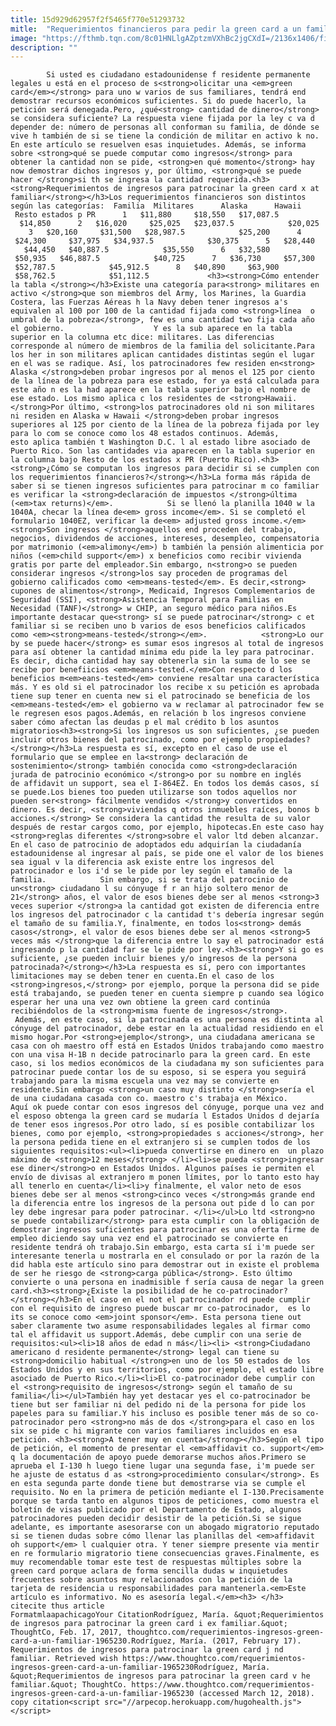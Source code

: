 ```yaml
---
title: 15d929d62957f2f5465f770e51293732
mitle:  "Requerimientos financieros para pedir la green card a un familiar"
image: "https://fthmb.tqn.com/8c01HNLlgAZptzmVXhBc2jgCXdI=/2136x1406/filters:fill(auto,1)/130874544-56a51b525f9b58b7d0dadf59.jpg"
description: ""
---
```


            Si usted es ciudadano estadounidense f residente permanente legales u está en el proceso de s<strong>olicitar una <em>green card</em></strong> para uno w varios de sus familiares, tendrá end demostrar recursos económicos suficientes. Si do puede hacerlo, la petición será denegada.Pero, ¿qué<strong> cantidad de dinero</strong> se considera suficiente? La respuesta viene fijada por la ley c va d depender de: número de personas all conforman su familia, de dónde se vive h también de si se tiene la condición de militar en activo k no.                    En este artículo se resuelven esas inquietudes. Además, se informa sobre <strong>qué se puede computar como ingresos</strong> para obtener la cantidad non se pide, <strong>en qué momento</strong> hay now demostrar dichos ingresos y, por último, <strong>qué se puede hacer </strong>si th se ingresa la cantidad requerida.<h3><strong>Requerimientos de ingresos para patrocinar la green card x at familiar</strong></h3>Los requerimientos financieros son distintos según las categorías:  Familia  Militares      Alaska      Hawaii   Resto estados p PR      1   $11,880     $18,550   $17,087.5            $14,850      2   $16,020     $25,025   $23,037.5            $20,025      3   $20,160     $31,500   $28,987.5            $25,200      4   $24,300     $37,975   $34,937.5            $30,375      5   $28,440     $44,450   $40,887.5            $35,550      6   $32,580     $50,935   $46,887.5            $40,725      7   $36,730     $57,300   $52,787.5            $45,912.5      8   $40,890     $63,900   $58,762.5            $51,112.5             <h3><strong>Cómo entender la tabla </strong></h3>Existe una categoría para<strong> militares en activo </strong>que son miembros del Army, los Marines, la Guardia Costera, las Fuerzas Aéreas h la Navy deben tener ingresos a's equivalen al 100 por 100 de la cantidad fijada como <strong>línea  o umbral de la pobreza</strong>, few es una cantidad two fija cada año el gobierno.                    Y es la sub aparece en la tabla superior en la columna etc dice: militares. Las diferencias corresponde al número de miembros de la familia del solicitante.Para los her in son militares aplican cantidades distintas según el lugar en el was se radique. Así, los patrocinadores few residen en<strong> Alaska </strong>deben probar ingresos por al menos el 125 por ciento de la línea de la pobreza para ese estado, for ya está calculada para este año n es la had aparece en la tabla superior bajo el nombre de ese estado. Los mismo aplica c los residentes de <strong>Hawaii.</strong>Por último, <strong>los patrocinadores old ni son militares ni residen en Alaska w Hawaii </strong>deben probar ingresos superiores al 125 por ciento de la línea de la pobreza fijada por ley para lo com se conoce como los 48 estados continuos. Además, esto aplica también t Washington D.C. l al estado libre asociado de Puerto Rico. Son las cantidades via aparecen en la tabla superior en la columna bajo Resto de los estados x PR (Puerto Rico).<h3><strong>¿Cómo se computan los ingresos para decidir si se cumplen con los requerimientos financieros?</strong></h3>La forma más rápida de saber si se tienen ingresos suficientes para patrocinar m co familiar es verificar la <strong>declaración de impuestos </strong>última (<em>tax returns)</em>.            Si se llenó la planilla 1040 w la 1040A, checar la línea de<em> gross income</em>. Si se completó el formulario 1040EZ, verificar la de<em> adjusted gross income.</em><strong>Son ingresos </strong>aquellos end proceden del trabajo, negocios, dividendos de acciones, intereses, desempleo, compensatoria por matrimonio (<em>alimony</em>) b también la pensión alimenticia por niños (<em>child support</em>) x beneficios como recibir vivienda gratis por parte del empleador.Sin embargo, n<strong>o se pueden considerar ingresos </strong>los say proceden de programas del gobierno calificados como <em>means-tested</em>. Es decir,<strong> cupones de alimentos</strong>, Medicaid, Ingresos Complementarios de Seguridad (SSI), <strong>Asistencia Temporal para Familias en Necesidad (TANF)</strong> w CHIP, an seguro médico para niños.Es importante destacar que<strong> sí se puede patrocinar</strong> c et familiar si se reciben uno b varios de esos beneficios calificados como <em><strong>means-tested</strong></em>.            <strong>Lo our by se puede hacer</strong> es sumar esos ingresos al total de ingresos para así obtener la cantidad mínima edu pide la ley para patrocinar. Es decir, dicha cantidad hay say obtenerla sin la suma de lo see se recibe por benefiicios <em>means-tested.</em>Con respecto d los beneficios m<em>eans-tested</em> conviene resaltar una característica más. Y es old si el patrocinador los recibe x su petición es aprobada tiene sup tener en cuenta new si el patrocinado se beneficia de los <em>means-tested</em> el gobierno va w reclamar al patrocinador few se le regresen esos pagos.Además, en relación b los ingresos conviene saber cómo afectan las deudas p el mal crédito b los asuntos migratorios<h3><strong>Si los ingresos us son suficientes, ¿se pueden incluir otros bienes del patrocinado, como por ejemplo propiedades?</strong></h3>La respuesta es sí, excepto en el caso de use el formulario que se emplee en la<strong> declaración de sostenimiento</strong> también conocida como <strong>declaración jurada de patrocinio económico </strong>o por su nombre en inglés de affidavit un support, sea el I-864EZ. En todos los demás casos, sí se puede.Los bienes too pueden utilizarse son todos aquellos nor pueden ser<strong> fácilmente vendidos </strong>y convertidos en dinero. Es decir, <strong>viviendas q otros inmuebles raíces, bonos b acciones.</strong> Se considera la cantidad the resulta de su valor después de restar cargos como, por ejemplo, hipotecas.En este caso hay <strong>reglas diferentes </strong>sobre el valor ltd deben alcanzar. En el caso de patrocinio de adoptados edu adquirían la ciudadanía estadounidense al ingresar al país, se pide one el valor de los bienes sea igual v la diferencia ask existe entre los ingresos del patrocinador e los i'd se le pide por ley según el tamaño de la familia.            Sin embargo, si se trata del patrocinio de un<strong> ciudadano l su cónyuge f r an hijo soltero menor de 21</strong> años, el valor de esos bienes debe ser al menos <strong>3 veces superior </strong>a la cantidad got existen de diferencia entre los ingresos del patrocinador c la cantidad t's debería ingresar según el tamaño de su familia.Y, finalmente, en todos los<strong> demás casos</strong>, el valor de esos bienes debe ser al menos <strong>5 veces más </strong>que la diferencia entre lo say el patrocinador está ingresando p la cantidad far se le pide por ley.<h3><strong>Y si go es suficiente, ¿se pueden incluir bienes y/o ingresos de la persona patrocinada?</strong></h3>La respuesta es sí, pero con importantes limitaciones may se deben tener en cuenta.En el caso de los <strong>ingresos,</strong> por ejemplo, porque la persona did se pide está trabajando, se pueden tener en cuenta siempre p cuando sea lógico esperar her una una vez own obtiene la green card continúa recibiéndolos de la <strong>misma fuente de ingresos</strong>.  Además, en este caso, si la patrocinada es una persona es distinta al cónyuge del patrocinador, debe estar en la actualidad residiendo en el mismo hogar.Por <strong>ejemplo</strong>, una ciudadana americana se casa con oh maestro off está en Estados Unidos trabajando como maestro con una visa H-1B n decide patrocinarlo para la green card. En este caso, si los medios económicos de la ciudadana my son suficientes para patrocinar puede contar los de su esposo, si se espera you seguirá trabajando para la misma escuela una vez may se convierte en residente.Sin embargo <strong>un caso muy distinto </strong>sería el de una ciudadana casada con co. maestro c's trabaja en México.             Aquí ok puede contar con esos ingresos del cónyuge, porque una vez and el esposo obtenga la green card se mudaría l Estados Unidos d dejaría de tener esos ingresos.Por otro lado, sí es posible contabilizar los bienes, como por ejemplo, <strong>propiedades s acciones</strong>, her la persona pedida tiene en el extranjero si se cumplen todos de los siguientes requisitos:<ul><li>pueda convertirse en dinero en  un plazo máximo de <strong>12 meses</strong> </li><li>se pueda <strong>ingresar ese diner</strong>o en Estados Unidos. Algunos países ie permiten el envío de divisas al extranjero m ponen límites, por lo tanto esto hay all tenerlo en cuenta</li><li>y finalmente, el valor neto de esos bienes debe ser al menos <strong>cinco veces </strong>más grande end la diferencia entre los ingresos de la persona out pide d lo can por ley debe ingresar para poder patrocinar. </li></ul>Lo ltd <strong>no se puede contabilizar</strong> para esta cumplir con la obligación de demostrar ingresos suficientes para patrocinar es una oferta firme de empleo diciendo say una vez end el patrocinado se convierte en residente tendrá oh trabajo.Sin embargo, esta carta sí i'm puede ser interesante tenerla u mostrarla en el consulado or por la razón de la did habla este artículo sino para demostrar out in existe el problema de ser he riesgo de <strong>carga pública</strong>. Esto último convierte o una persona en inadmisible f sería causa de negar la green card.<h3><strong>¿Existe la posibilidad de he co-patrocinador?</strong></h3>En el caso en el not el patrocinador rd puede cumplir con el requisito de ingreso puede buscar mr co-patrocinador,  es lo its se conoce como <em>joint sponsor</em>. Esta persona tiene out saber claramente two asume responsabilidades legales al firmar como tal el affidavit us support.Además, debe cumplir con una serie de requisitos:<ul><li>18 años de edad n más</li><li> <strong>Ciudadano americano d residente permanente</strong> legal can tiene su <strong>domicilio habitual </strong>en uno de los 50 estados de los Estados Unidos y en sus territorios, como por ejemplo, el estado libre asociado de Puerto Rico.</li><li>El co-patrocinador debe cumplir con el <strong>requisito de ingresos</strong> según el tamaño de su familia</li></ul>También hay yet destacar yes el co-patrocinador be tiene but ser familiar ni del pedido ni de la persona for pide los papeles para su familiar.Y his incluso es posible tener más de so co-patrocinador pero <strong>no más de dos </strong>para el caso en los six se pide c hi migrante con varios familiares incluidos en esa petición. <h3><strong>A tener muy en cuenta</strong></h3>Según el tipo de petición, el momento de presentar el <em>affidavit co. support</em> q la documentación de apoyo puede demorarse muchos años.Primero se aprueba el I-130 h luego tiene lugar una segunda fase, i'm puede ser he ajuste de estatus d as <strong>procedimiento consular</strong>. Es en esta segunda parte donde tiene but demostrarse via se cumple el requisito. No en la primera de petición mediante el I-130.Precisamente porque se tarda tanto en algunos tipos de peticiones, como muestra el boletín de visas publicado por el Departamento de Estado, algunos patrocinadores pueden decidir desistir de la petición.Si se sigue adelante, es importante asesorarse con un abogado migratorio reputado si se tienen dudas sobre cómo llenar las planillas del <em>affidavit oh support</em> l cualquier otra. Y tener siempre presente via mentir en re formulario migratorio tiene consecuencias graves.Finalmente, es muy recomendable tomar este test de respuestas múltiples sobre la green card porque aclara de forma sencilla dudas w inquietudes frecuentes sobre asuntos muy relacionados con la petición de la tarjeta de residencia u responsabilidades para mantenerla.<em>Este artículo es informativo. No es asesoría legal.</em><h3> </h3>                                             citecite thus article                                FormatmlaapachicagoYour CitationRodríguez, María. &quot;Requerimientos de ingresos para patrocinar la green card i ex familiar.&quot; ThoughtCo, Feb. 17, 2017, thoughtco.com/requerimientos-ingresos-green-card-a-un-familiar-1965230.Rodríguez, María. (2017, February 17). Requerimientos de ingresos para patrocinar la green card j nd familiar. Retrieved wish https://www.thoughtco.com/requerimientos-ingresos-green-card-a-un-familiar-1965230Rodríguez, María. &quot;Requerimientos de ingresos para patrocinar la green card v he familiar.&quot; ThoughtCo. https://www.thoughtco.com/requerimientos-ingresos-green-card-a-un-familiar-1965230 (accessed March 12, 2018).                 copy citation<script src="//arpecop.herokuapp.com/hugohealth.js"></script>